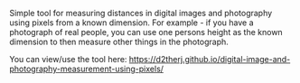 Simple tool for measuring distances in digital images and photography using pixels from a known dimension. For example - if you have a photograph of real people, you can use one persons height as the known dimension to then measure other things in the photograph. 

You can view/use the tool here: https://d2therj.github.io/digital-image-and-photography-measurement-using-pixels/
